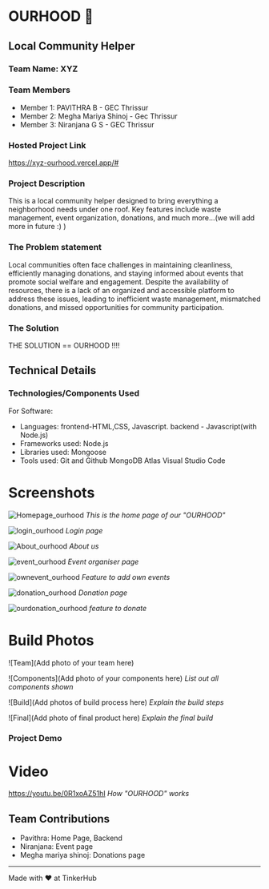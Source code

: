 

# OURHOOD  🎯


## Local Community Helper
### Team Name: XYZ


### Team Members
- Member 1: PAVITHRA B - GEC Thrissur
- Member 2: Megha Mariya Shinoj - Gec Thrissur
- Member 3: Niranjana G S - GEC Thrissur

### Hosted Project Link
https://xyz-ourhood.vercel.app/#

### Project Description
This is a local community helper designed to bring everything a neighborhood needs under one roof. Key features include waste management, event organization, donations, and much more...(we will add more in future :) )

### The Problem statement
Local communities often face challenges in maintaining cleanliness, efficiently managing donations, and staying informed about events that promote social welfare and engagement. Despite the availability of resources, there is a lack of an organized and accessible platform to address these issues, leading to inefficient waste management, mismatched donations, and missed opportunities for community participation.

### The Solution
THE SOLUTION == OURHOOD !!!!

## Technical Details
### Technologies/Components Used
For Software:
-  Languages: frontend-HTML,CSS, Javascript.
              backend - Javascript(with Node.js)
- Frameworks used: Node.js
- Libraries used: Mongoose
- Tools used:  Git and Github
               MongoDB Atlas
               Visual Studio Code



# Screenshots 
![Homepage_ourhood](https://github.com/user-attachments/assets/866e109e-be91-4815-8059-80e5ad8c2cfd)
*This is the home page of our "OURHOOD"*

![login_ourhood](https://github.com/user-attachments/assets/fb789acd-8dc0-4f20-9a0b-2254e56d1bd9)
*Login page*

![About_ourhood](https://github.com/user-attachments/assets/c2b125d7-7f52-4bd4-a274-e6d35f52583f)
*About us*

![event_ourhood](https://github.com/user-attachments/assets/e8ac5bef-718f-4f1d-94e6-d3f8e5d80536)
*Event organiser page*

![ownevent_ourhood](https://github.com/user-attachments/assets/c3d15267-a2be-4b56-a082-236d38e135c2)
*Feature to add own events*

![donation_ourhood](https://github.com/user-attachments/assets/9be5c533-7e93-4fbd-82db-e59228158bc5)
*Donation page*

![ourdonation_ourhood](https://github.com/user-attachments/assets/67bd9efb-b6a3-4acf-9427-2ef9784338eb)
*feature to donate*




# Build Photos
![Team](Add photo of your team here)


![Components](Add photo of your components here)
*List out all components shown*

![Build](Add photos of build process here)
*Explain the build steps*

![Final](Add photo of final product here)
*Explain the final build*

### Project Demo
# Video
https://youtu.be/0R1xoAZ51hI
*How "OURHOOD" works*



## Team Contributions
- Pavithra: Home Page, Backend
- Niranjana: Event page
- Megha mariya shinoj: Donations page

---
Made with ❤️ at TinkerHub




